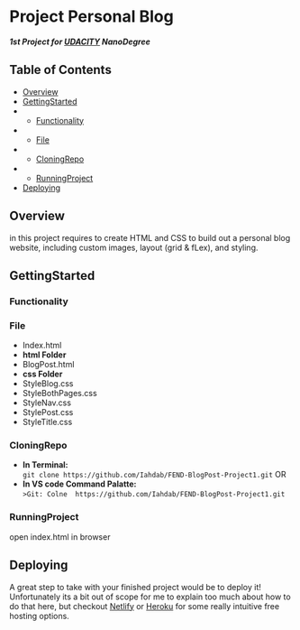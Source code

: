 # Project Personal Blog
***1st Project for [UDACITY](UDACITY.com) NanoDegree*** 

## Table of Contents
- [Overview](#Overview)
- [GettingStarted](#GettingStarted)
- - [Functionality](#Functionality)
- - [File](#File)
- - [CloningRepo](#CloningRepo)
- - [RunningProject](#RunningProject)
- [Deploying](#Deploying)

## Overview
in this project requires to create HTML and CSS to build out a personal blog website, including custom images, layout (grid & fLex), and styling. 

## GettingStarted

 ### Functionality
 
 ### File 
 - Index.html
 - **html Folder**
  - BlogPost.html
 - **css Folder** 
  - StyleBlog.css
  - StyleBothPages.css
  - StyleNav.css
  - StylePost.css
  - StyleTitle.css

 ### CloningRepo 
  - **In Terminal:**\
    ```git clone https://github.com/Iahdab/FEND-BlogPost-Project1.git```
    OR
  - **In VS code Command Palatte:**\
    ```>Git: Colne  https://github.com/Iahdab/FEND-BlogPost-Project1.git```
    
 ### RunningProject
 open index.html in browser 

## Deploying
A great step to take with your finished project would be to deploy it! Unfortunately its a bit out of scope for me to explain too much about how to do that here, but checkout [Netlify](https://www.netlify.com/) or [Heroku](https://www.heroku.com/) for some really intuitive free hosting options.

